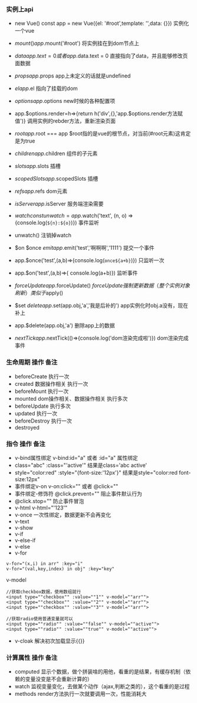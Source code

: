 ### 实例上api
- new Vue()	const app = new Vue({el: '#root',template: '',data: {}})	实例化一个vue
- $mount()	app.$mount('#root') 	将实例挂在到dom节点上
- $data	app.text = 0 或者 app.$data.text = 0 	直接指向了data，并且能够修改页面数据
- $props	app.$props	app上未定义的话就是undefined
- $el	app.$el	指向了挂载的dom
- $options	app.$options	new时候的各种配置项
- app.$options.render=h=>{return h('div',{},'app.$options.render方法赋值')}	调用实例的rebder方法，重新渲染页面
- $root	app.$root === app	$root指的是vue的根节点，对当前(#root元素)这肯定是为true
- $children	app.$children	组件的子元素
- $slots	app.$slots	插槽
- $scopedSlots	app.$scopedSlots	插槽
- $refs	app.$refs	dom元素
- $isServer	app.$isServer	服务端渲染需要
- $watch	const unwatch = app.$watch('text', (n, o) => {console.log(`${n}:${o}`)})	事件监听
		
- unwatch()	注销掉watch
- $on $once $emit	app.$emit('test','啊啊啊','1111')	提交一个事件
- app.$once('test',(a,b)=>{console.log(`once${a+b}`)})	只监听一次
- app.$on('test',(a,b)=>{ console.log(a+b)})	监听事件
- $forceUpdate	app.$forceUpdate()	$forceUpdate 强制更新数据（整个实例对象刷新） 类似于$apply()
- $set $delete	app.$set(app.obj,'a','我是后补的')	app实例化时obj.a没有，现在补上
- app.$delete(app.obj,'a')	删除app上的数据
- $nextTick	app.$nextTick(()=>{console.log('dom渲染完成啦')})	dom渲染完成事件
		
### 生命周期	操作	备注
- beforeCreate		执行一次
- created	数据操作相关	执行一次
- beforeMount		执行一次
- mounted	dom操作相关、数据操作相关	执行多次
- beforeUpdate		执行多次
- updated		执行一次
- beforeDestroy		执行一次
- destroyed		

### 指令	操作	备注
- v-bind属性绑定	v-bind:id="a"  或者  :id="a"	属性绑定
- class="abc" :class="'active'" 	结果是class='abc active'
- style="color:red" :style="{font-size:'12px'}"	结果是style="color:red font-size:12px"
- 事件绑定v-on	v-on:click="" 或者 @click=""
- 事件绑定-修饰符	 @click.prevent=""	阻止事件默认行为
- @click.stop=""	防止事件冒泡
- v-html	v-html="'<span>123</span>'"	
- v-once		一次性绑定，数据更新不会再变化
- v-text
- v-show
- v-if
- v-else-if
- v-else
- v-for	
```
v-for="(x,i) in arr" :key="i"
v-for="(val,key,index) in obj" :key="key"
```
v-model
```
//获取checkbox数据，使用数组就行
<input type=""checkbox"" :value=""1"" v-model=""arr"">
<input type=""checkbox"" :value=""2"" v-model=""arr"">
<input type=""checkbox"" :value=""3"" v-model=""arr"">

//获取radio使用普通变量就可以
<input type=""radio"" :value=""false"" v-model=""active"">  
<input type=""radio"" :value=""true"" v-model=""active"">
```

		
- v-cloak		解决初次加载显示{{}}
		
### 计算属性	操作	备注
- computed		显示个数据，做个拼装啥的用他，看重的是结果，有缓存机制（依赖的变量没变是不会重新计算的）
- watch		监视变量变化，去做某个动作（ajax,判断之类的），这个看重的是过程
- methods		render方法执行一次就要调用一次，性能消耗大
